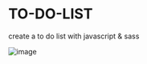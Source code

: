 # TO-DO-LIST

create a to do list with javascript &amp; sass

![image](https://s4.uupload.ir/files/capture_96d.jpg)
